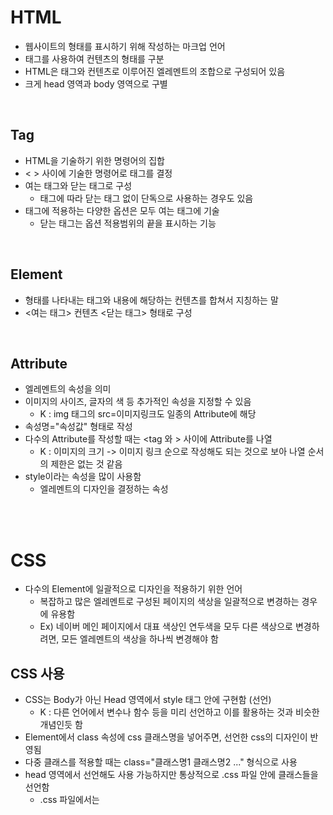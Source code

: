 # HTML

- 웹사이트의 형태를 표시하기 위해 작성하는 마크업 언어
- 태그를 사용하여 컨텐츠의 형태를 구분
- HTML은 태그와 컨텐츠로 이루어진 엘레멘트의 조합으로 구성되어 있음
- 크게 head 영역과 body 영역으로 구별

<br/>

## Tag

- HTML을 기술하기 위한 명령어의 집합
- < > 사이에 기술한 명령어로 태그를 결정
- 여는 태그와 닫는 태그로 구성
  - 태그에 따라 닫는 태그 없이 단독으로 사용하는 경우도 있음
- 태그에 적용하는 다양한 옵션은 모두 여는 태그에 기술
  - 닫는 태그는 옵션 적용범위의 끝을 표시하는 기능

<br/>

## Element

- 형태를 나타내는 태그와 내용에 해당하는 컨텐츠를 합쳐서 지칭하는 말
- <여는 태그> 컨텐츠 <닫는 태그> 형태로 구성

<br/>

## Attribute

- 엘레멘트의 속성을 의미
- 이미지의 사이즈, 글자의 색 등 추가적인 속성을 지정할 수 있음
  - K : img 태그의 src=이미지링크도 일종의 Attribute에 해당
- 속성명="속성값" 형태로 작성
- 다수의 Attribute를 작성할 때는 <tag 와 > 사이에 Attribute를 나열
  - K : 이미지의 크기 -> 이미지 링크 순으로 작성해도 되는 것으로 보아 나열 순서의 제한은 없는 것 같음
- style이라는 속성을 많이 사용함
  - 엘레멘트의 디자인을 결정하는 속성

<br/><br/>

# CSS

- 다수의 Element에 일괄적으로 디자인을 적용하기 위한 언어
  - 복잡하고 많은 엘레멘트로 구성된 페이지의 색상을 일괄적으로 변경하는 경우에 유용함
  - Ex) 네이버 메인 페이지에서 대표 색상인 연두색을 모두 다른 색상으로 변경하려면, 모든 엘레멘트의 색상을 하나씩 변경해야 함

## CSS 사용

- CSS는 Body가 아닌 Head 영역에서 style 태그 안에 구현함 (선언)
  - K : 다른 언어에서 변수나 함수 등을 미리 선언하고 이를 활용하는 것과 비슷한 개념인듯 함
- Element에서 class 속성에 css 클래스명을 넣어주면, 선언한 css의 디자인이 반영됨
- 다중 클래스를 적용할 때는 class="클래스명1 클래스명2 ..." 형식으로 사용
- head 영역에서 선언해도 사용 가능하지만 통상적으로 .css 파일 안에 클래스들을 선언함
  - .css 파일에서는 <style> 태그로 감싸지 않아도 됨
  - .css 파일에서 클래스 선언 시, html head에서는 <link rel="속성값(링크종류)" href="파일명.css"> 작성을 통해 연결해야 함
    - [link rel 속성값 종류](http://www.tcpschool.com/html-tag-attrs/link-rel)

```html
- 선언 형태 .클래스명 { 속성값 } - 선언 예시 .colorSet { color:green; } - 사용
형태
<p class="클래스명">- 사용 예시</p>

<p class="colorSet"></p>
```

# Reference

- https://namu.wiki/w/HTML
- https://www.youtube.com/watch?v=cb7VlXqFla4&t=982s
- http://www.tcpschool.com/html-tag-attrs/link-rel
